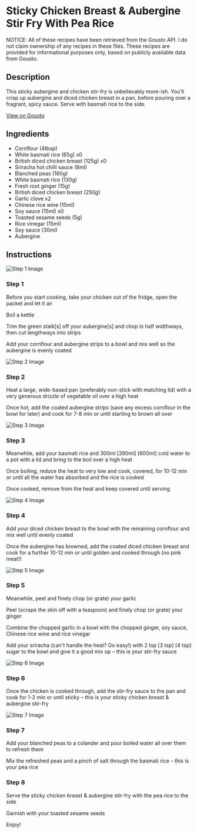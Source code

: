 # Sticky Chicken Breast & Aubergine Stir Fry With Pea Rice

NOTICE: All of these recipes have been retrieved from the Gousto API. I do not claim ownership of any recipes in these files. These recipes are provided for informational purposes only, based on publicly available data from Gousto.

## Description

This sticky aubergine and chicken stir-fry is unbelievably more-ish. You'll crisp up aubergine and diced chicken breast in a pan, before pouring over a fragrant, spicy sauce. Serve with basmati rice to the side. 

[View on Gousto](https://www.gousto.co.uk/recipes/cookbook/sticky-chicken-breast-aubergine-stir-fry-with-pea-rice)

## Ingredients

- Cornflour (4tbsp)
- White basmati rice (65g) x0
- British diced chicken breast (125g) x0
- Sriracha hot chilli sauce (8ml)
- Blanched peas (160g)
- White basmati rice (130g)
- Fresh root ginger (15g)
- British diced chicken breast (250g)
- Garlic clove x2
- Chinese rice wine (15ml)
- Soy sauce (15ml) x0
- Toasted sesame seeds (5g)
- Rice vinegar (15ml)
- Soy sauce (30ml)
- Aubergine

## Instructions

![Step 1 Image](https://production-media.gousto.co.uk/cms/recipe-step-image/Step-1-1679395682660-x200.jpg)

### Step 1

Before you start cooking, take your chicken out of the fridge, open the packet and let it air

Boil a kettle

Trim the green stalk[s] off your aubergine[s] and chop in half widthways, then cut lengthways into strips

Add your cornflour and aubergine strips to a bowl and mix well so the aubergine is evenly coated

![Step 2 Image](https://production-media.gousto.co.uk/cms/recipe-step-image/Step-2-1679395688327-x200.jpg)

### Step 2

Heat a large, wide-based pan (preferably non-stick with matching lid) with a very generous drizzle of vegetable oil over a high heat

Once hot, add the coated aubergine strips (save any excess cornflour in the bowl for later) and cook for 7-8 min or until starting to brown all over

![Step 3 Image](https://production-media.gousto.co.uk/cms/recipe-step-image/Step-3-1679395698915-x200.jpg)

### Step 3

Meanwhile, add your basmati rice and 300ml <span class="text-purple">[390ml]</span> <span class="text-danger">[600ml]</span> cold water to a pot with a lid and bring to the boil over a high heat

Once boiling, reduce the heat to very low and cook, covered, for 10-12 min or until all the water has absorbed and the rice is cooked

Once cooked, remove from the heat and keep covered until serving

![Step 4 Image](https://production-media.gousto.co.uk/cms/recipe-step-image/Step-4-1679395705782-x200.jpg)

### Step 4

Add your diced chicken breast to the bowl with the remaining cornflour and mix well until evenly coated

Once the aubergine has browned, add the coated diced chicken breast and cook for a further 10-12 min or until golden and cooked through (no pink meat!)

![Step 5 Image](https://production-media.gousto.co.uk/cms/recipe-step-image/Step-5-1679395714034-x200.jpg)

### Step 5

Meanwhile, peel and finely chop (or grate) your garlic

Peel (scrape the skin off with a teaspoon) and finely chop (or grate) your ginger

Combine the chopped garlic in a bowl with the chopped ginger, soy sauce, Chinese rice wine and rice vinegar

Add your sriracha (can't handle the heat? Go easy!) with 2 tsp <span class="text-purple">[3 tsp]</span> <span class="text-danger">[4 tsp]</span> sugar to the bowl and give it a good mix up – this is your stir-fry sauce

![Step 6 Image](https://production-media.gousto.co.uk/cms/recipe-step-image/Step-6-1679395720553-x200.jpg)

### Step 6

Once the chicken is cooked through, add the stir-fry sauce to the pan and cook for 1-2 min or until sticky – this is your sticky chicken breast & aubergine stir-fry

![Step 7 Image](https://production-media.gousto.co.uk/cms/recipe-step-image/Step-7-1679395728624-x200.jpg)

### Step 7

Add your blanched peas to a colander and pour boiled water all over them to refresh them

Mix the refreshed peas and a pinch of salt  through the basmati rice – this is your pea rice

### Step 8

Serve the sticky chicken breast & aubergine stir-fry with the pea rice to the side

Garnish with your toasted sesame seeds

Enjoy!

